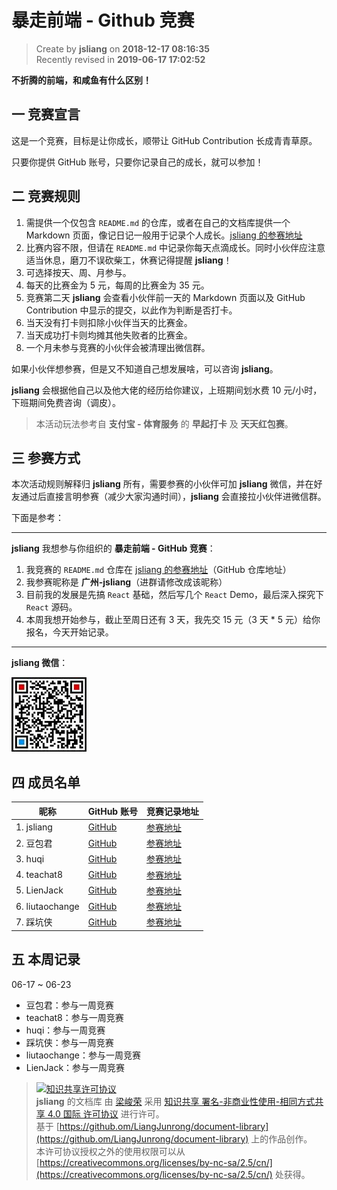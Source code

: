 暴走前端 - Github 竞赛
===

> Create by **jsliang** on **2018-12-17 08:16:35**  
> Recently revised in **2019-06-17 17:02:52**

**不折腾的前端，和咸鱼有什么区别！**

## 一 竞赛宣言

这是一个竞赛，目标是让你成长，顺带让 GitHub Contribution 长成青青草原。

只要你提供 GitHub 账号，只要你记录自己的成长，就可以参加！

## 二 竞赛规则

1. 需提供一个仅包含 `README.md` 的仓库，或者在自己的文档库提供一个 Markdown 页面，像记日记一般用于记录个人成长。[jsliang 的参赛地址](https://github.com/LiangJunrong/document-library/tree/master/other-library/Monologue/logs)
2. 比赛内容不限，但请在 `README.md` 中记录你每天点滴成长。同时小伙伴应注意适当休息，磨刀不误砍柴工，休赛记得提醒 **jsliang**！
3. 可选择按天、周、月参与。
4. 每天的比赛金为 5 元，每周的比赛金为 35 元。
5. 竞赛第二天 **jsliang** 会查看小伙伴前一天的 Markdown 页面以及 GitHub Contribution 中显示的提交，以此作为判断是否打卡。
6. 当天没有打卡则扣除小伙伴当天的比赛金。
7. 当天成功打卡则均摊其他失败者的比赛金。
8. 一个月未参与竞赛的小伙伴会被清理出微信群。

如果小伙伴想参赛，但是又不知道自己想发展啥，可以咨询 **jsliang**。  

**jsliang** 会根据他自己以及他大佬的经历给你建议，上班期间划水费 10 元/小时，下班期间免费咨询（调皮）。

> 本活动玩法参考自 **支付宝 - 体育服务** 的 **早起打卡** 及 **天天红包赛**。

## 三 参赛方式

本次活动规则解释归 **jsliang** 所有，需要参赛的小伙伴可加 **jsliang** 微信，并在好友通过后直接言明参赛（减少大家沟通时间），**jsliang** 会直接拉小伙伴进微信群。

下面是参考：

---

**jsliang** 我想参与你组织的 **暴走前端 - GitHub 竞赛**：

1. 我竞赛的 `README.md` 仓库在 [jsliang 的参赛地址](https://github.com/LiangJunrong/document-library/tree/master/other-library/Monologue/logs)（GitHub 仓库地址）
2. 我参赛昵称是 **广州-jsliang**（进群请修改成该昵称）
3. 目前我的发展是先搞 `React` 基础，然后写几个 `React` Demo，最后深入探究下 `React` 源码。
4. 本周我想开始参与，截止至周日还有 3 天，我先交 15 元（3 天 * 5 元）给你报名，今天开始记录。

---

**jsliang 微信**：

![图](../../public-repertory/img/z-small-wechat.jpeg)

## 四 成员名单

| 昵称 | GitHub 账号 | 竞赛记录地址 | 
| --- | --- | --- | 
| 1. jsliang | [GitHub](https://github.com/LiangJunrong) | [参赛地址](https://github.com/LiangJunrong/document-library/tree/master/other-library/Monologue/logs) |
| 2. 豆包君 | [GitHub](https://github.com/danygitgit) | [参赛地址](https://github.com/danygitgit/Cheer-for-yourself/blob/master/myAchievement/%E6%AF%8F%E5%91%A8%E8%AE%A1%E5%88%92%E5%8F%8A%E6%97%A5%E5%B8%B8%E8%AE%B0%E5%BD%95.md) |
| 3. huqi | [GitHub](https://github.com/hu-qi) | [参赛地址](https://github.com/hu-qi/Loner/tree/master/other-library/change-for-myself) |
| 4. teachat8 | [GitHub](https://github.com/teachat8) | [参赛地址](https://github.com/teachat8/document-library/blob/master/other-library/RecordDailyGrowth/2019-06.md) |
| 5. LienJack | [GitHub](https://github.com/LienJack) | [参赛地址](https://github.com/LienJack/daliy-study) |
| 6. liutaochange | [GitHub](https://github.com/liutaochange) | [参赛地址](https://github.com/liutaochange) |
| 7. 踩坑侠 | [GitHub](https://github.com/924950698) | [参赛地址](https://github.com/924950698) |

## 五 本周记录

06-17 ~ 06-23

* 豆包君：参与一周竞赛
* teachat8：参与一周竞赛
* huqi：参与一周竞赛
* 踩坑侠：参与一周竞赛
* liutaochange：参与一周竞赛
* LienJack：参与一周竞赛

> [![知识共享许可协议](https://i.creativecommons.org/l/by-nc-sa/4.0/88x31.png)](http://creativecommons.org/licenses/by-nc-sa/4.0/)  
> **jsliang** 的文档库</a> 由 [梁峻荣](https://github.com/LiangJunrong/document-library) 采用 [知识共享 署名-非商业性使用-相同方式共享 4.0 国际 许可协议](http://creativecommons.org/licenses/by-nc-sa/4.0/) 进行许可。  
> 基于 [https://github.om/LiangJunrong/document-library](https://github.om/LiangJunrong/document-library) 上的作品创作。  
> 本许可协议授权之外的使用权限可以从 [https://creativecommons.org/licenses/by-nc-sa/2.5/cn/](https://creativecommons.org/licenses/by-nc-sa/2.5/cn/) 处获得。